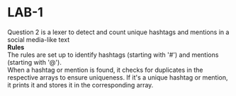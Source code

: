# LAB-1

Question 2 is
a lexer to detect and count unique hashtags and mentions in a social media-like text <br>
**Rules** <br>
The rules are set up to identify hashtags (starting with '#') and mentions (starting with '@'). <br>
When a hashtag or mention is found, it checks for duplicates in the respective arrays to ensure uniqueness.
If it's a unique hashtag or mention, it prints it and stores it in the corresponding array.
